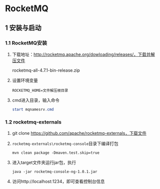 # RocketMQ

## 1 安装与启动

### 1.1 RocketMQ安装

1. 下载地址：http://rocketmq.apache.org/dowloading/releases/，下载并解压文件

   rocketmq-all-4.7.1-bin-release.zip

2. 设置环境变量

   ```
   ROCKETMQ_HOME=文件解压根目录
   ```

3. cmd进入目录，输入命令

   ```powershell
   start mqnamesrv.cmd
   ```

### 1.2 rocketmq-externals

1. git clone https://github.com/apache/rocketmq-externals，下载文件

2. `rocketmq-externals\rocketmq-console`目录下编译打包

   ```
   mvn clean package -Dmaven.test.skip=true
   ```

3. 进入target文件夹运行jar包，执行

   ```
   java -jar rocketmq-console-ng-1.0.1.jar
   ```

4. 访问http://localhost:1234，即可查看控制台信息